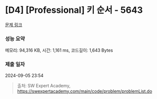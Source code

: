 # [D4] [Professional] 키 순서 - 5643 

[문제 링크](https://swexpertacademy.com/main/code/problem/problemDetail.do?contestProbId=AWXQsLWKd5cDFAUo) 

### 성능 요약

메모리: 94,316 KB, 시간: 1,161 ms, 코드길이: 1,643 Bytes

### 제출 일자

2024-09-05 23:54



> 출처: SW Expert Academy, https://swexpertacademy.com/main/code/problem/problemList.do